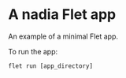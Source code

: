 # A nadia Flet app

An example of a minimal Flet app.

To run the app:

```
flet run [app_directory]
```